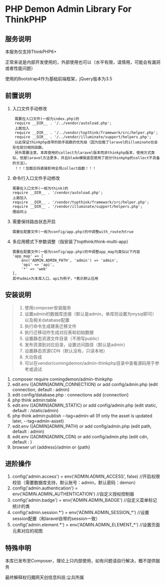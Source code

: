 # PHP Demon Admin Library For ThinkPHP

## 服务说明

本服务仅支持ThinkPHP6+

正常来说是内部开发使用的，外部使用也可以（水平有限，请慎用，可能会有漏洞或者性能问题）

使用的Bootstrap4作为基础前端框架，jQuery版本为3.5

## 前置说明
1. 入口文件手动修改
   ```
    需要在入口文件(一般为index.php)的
    require __DIR__ . '/../vendor/autoload.php';
    上面加入
    require __DIR__ . '/../vendor/topthink/framework/src/helper.php';
    require __DIR__ . '/../vendor/illuminate/support/helpers.php';
    以此保证thinkphp自带的助手函数的优先级（因为加载了laravel的illuminate也会存在部分相同函数。
    另外需要注意，本库使用的collect为laravel版本而非thinkphp版本，使用方式类似，但是laravel方法更多，并且blade模板底层使用了部分thinkphp的collect不具备的方法）。
    ！！！加载后将直接影响全局collect函数！！！
   ```
2. 命令行入口文件手动修改
   ```
   需要在入口文件(一般为think)的
   require __DIR__ . '/vendor/autoload.php';
   上面加入
   require __DIR__ . '/vendor/topthink/framework/src/helper.php';
   require __DIR__ . '/vendor/illuminate/support/helpers.php';
   理由同上
   ```
3. 需要保持路由状态开启
   ```
   需要在配置文件(一般为config/app.php)的中调整with_route为true
   ```
4. 多应用模式下参数调整（指安装了topthink/think-multi-app）
   ```
   需要在配置文件(一般为config/app.php)的中调整app_map为类似以下内容
   'app_map' => [
       env('ADMIN.ADMIN_PATH', 'admin') => 'admin',
       'api' => 'api',
       '*' => 'web'
   ],
   其中admin为本库入口，api为例子，*表示默认应用
   ```

## 安装说明

> 1. 使用composer安装服务
> 2. 设置admin的数据库连接（默认是admin，单库则设置为mysql即可）以及相关database配置
> 3. 执行命令生成建表迁移文件
> 4. 执行迁移动作生成对应表和初始数据
> 5. 设置静态资源文件目录（不用写public）
> 6. 发布资源到对应目录，设置访问路径（默认是admin）
> 7. 设置静态资源CDN（默认没有，只读本地）
> 8. 大功告成
> 9. 可以在vendor/comingdemon/admin-thinkphp目录中查看源码用于参考或调试

1. composer require comingdemon/admin-thinkphp
2. edit.env ([ADMIN]ADMIN_CONNECTION) or add config/admin.php (edit connection, default : admin)
3. edit config/database.php : connections add {connection}
4. php think admin:table
5. edit.env ([ADMIN]ADMIN_STATIC) or add config/admin.php (edit static, default : /static/admin)
6. php think admin:publish --tag=admin-all (If only the asset is updated later, --tag=admin-asset)
7. edit.env ([ADMIN]ADMIN_PATH) or add config/admin.php (edit path, default : admin)
8. edit.env ([ADMIN]ADMIN_CDN) or add config/admin.php (edit cdn, default : )
9. browser url {address}/admin or {path}

## 进阶操作

1. config('admin.access') = env('ADMIN.ADMIN_ACCESS', false) //开启权限校验（需要数据库支持，默认账号：admin，默认密码：demon）
2. config('admin.authentication') = env('ADMIN.ADMIN_AUTHENTICATION') //自定义授权控制器
3. config('admin.badge') = env('ADMIN.ADMIN_BADGE') //自定义菜单标记统计的类
4. config('admin.session.\*') = env('ADMIN.ADMIN_SESSION_\*') //设置session配置（和laravel自带的session一致）
5. config('admin.element.\*') = env('ADMIN.ADMIN_ELEMENT_\*') //设置页面元素对应的视图

## 特殊申明

本库已发布至Composer，理论上只内部使用，如有问题请自行解决，概不提供服务

最终解释权归魔网天创信息科技:尘兵所属